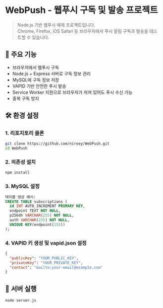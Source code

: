 # WebPush - 웹푸시 구독 및 발송 프로젝트

> Node.js 기반 웹푸시 예제 프로젝트입니다.  
> Chrome, Firefox, iOS Safari 등 브라우저에서 푸시 알림 구독과 발송을 테스트할 수 있습니다.


## 📌 주요 기능

- 브라우저에서 웹푸시 구독
- Node.js + Express 서버로 구독 정보 관리
- MySQL에 구독 정보 저장
- VAPID 기반 안전한 푸시 발송
- Service Worker 지원으로 브라우저가 꺼져 있어도 푸시 수신 가능
- 중복 구독 방지

## 🛠️ 환경 설정

### 1. 리포지토리 클론

```bash
git clone https://github.com/niroey/WebPush.git
cd WebPush
```
### 2. 의존성 설치

```bash
npm install
```
### 3. MySQL 설정
```sql
테이블 생성 예시:
CREATE TABLE subscriptions (
  id INT AUTO_INCREMENT PRIMARY KEY,
  endpoint TEXT NOT NULL,
  p256dh VARCHAR(255) NOT NULL,
  auth VARCHAR(255) NOT NULL,
  UNIQUE KEY(endpoint(255))
);
```
### 4. VAPID 키 생성 및 vapid.json 설정
```json
{
  "publicKey": "YOUR_PUBLIC_KEY",
  "privateKey": "YOUR_PRIVATE_KEY",
  "contact": "mailto:your-email@example.com"
}
```
## 🚀 서버 실행
```bash
node server.js
```


